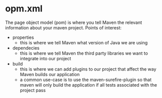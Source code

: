 # opm.xml
The page object model (pom) is where you tell Maven the relevant information about your maven project. Points of interest:
- properties
    - this is where we tell Maven what version of Java we are using
- dependecies
    - this is where we tell Maven the third party libraries we want to integrate into our project
- build
    - this is where we can add plugins to our project that affect the way Maven builds our application
    - a common use-case is to use the maven-surefire-plugin so that maven will only build the application if all tests associated with the project pass